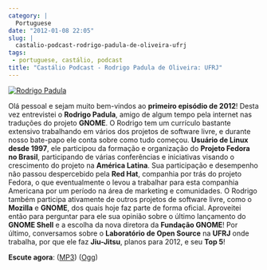 ```yaml
---
category: |
  Portuguese
date: "2012-01-08 22:05"
slug: |
  castalio-podcast-rodrigo-padula-de-oliveira-ufrj
tags:
 - portuguese, castálio, podcast
title: "Castálio Podcast - Rodrigo Padula de Oliveira: UFRJ"
---
```


[![Rodrigo
Padula](http://www.castalio.info/wp-content/uploads/2012/01/rodrigopadula.png)](http://www.castalio.info/wp-content/uploads/2012/01/rodrigopadula.png)

Olá pessoal e sejam muito bem-vindos ao **primeiro episódio de 2012**!
Desta vez entrevistei o **Rodrigo Padula**, amigo de algum tempo pela
internet nas traduções do projeto **GNOME**. O Rodrigo tem um currículo
bastante extensivo trabalhando em vários dos projetos de software livre,
e durante nosso bate-papo ele conta sobre como tudo começou. **Usuário
de Linux desde 1997**, ele participou da formação e organização do
**Projeto Fedora no Brasil**, participando de várias conferências e
iniciativas visando o crescimento do projeto na **América Latina**. Sua
participação e desempenho não passou despercebido pela **Red Hat**,
companhia por trás do projeto Fedora, o que eventualmente o levou a
trabalhar para esta companhia Americana por um período na área de
marketing e comunidades. O Rodrigo também participa ativamente de outros
projetos de software livre, como o **Mozilla** e **GNOME**, dos quais
hoje faz parte de forma oficial. Aproveitei então para perguntar para
ele sua opinião sobre o último lançamento do **GNOME Shell** e a escolha
da nova diretora da **Fundação GNOME**! Por último, conversamos sobre o
**Laboratório de Open Source** na **UFRJ** onde trabalha, por que ele
faz **Jiu-Jitsu**, planos para 2012, e seu **Top 5**!

**Escute agora**:
([MP3](http://media.blubrry.com/castalio/p/www.castalio.gnulinuxbrasil.org/castalio-podcast-27.mp3))
([Ogg](http://media.blubrry.com/castalio/p/www.castalio.gnulinuxbrasil.org/castalio-podcast-27.ogg))
